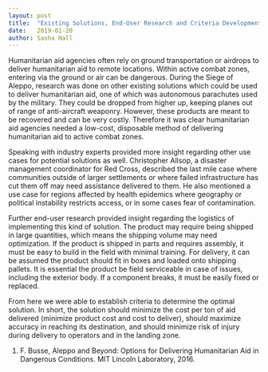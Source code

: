 ```yaml
---
layout: post
title:  "Existing Solutions, End-User Research and Criteria Development"
date:   2019-01-20
author: Sasha Hall
---
```


Humanitarian aid agencies often rely on ground transportation or airdrops to deliver humanitarian aid to remote locations. Within active combat zones, entering via the ground or air can be dangerous. During the Siege of Aleppo, research was done on other existing solutions which could be used to deliver humanitarian aid, one of which was autonomous parachutes used by the military. They could be dropped from higher up, keeping planes out of range of anti-aircraft weaponry. However, these products are meant to be recovered and can be very costly. Therefore it was clear humanitarian aid agencies needed a low-cost, disposable method of delivering humanitarian aid to active combat zones.

Speaking with industry experts provided more insight regarding other use cases for potential solutions as well. Christopher Allsop, a disaster management coordinator for Red Cross, described the last mile case where communities outside of larger settlements or where failed infrastructure has cut them off may need assistance delivered to them. He also mentioned a use case for regions affected by health epidemics where geography or political instability restricts access, or in some cases fear of contamination.

Further end-user research provided insight regarding the logistics of implementing this kind of solution. The product may require being shipped in large quantities, which means the shipping volume may need optimization. If the product is shipped in parts and requires assembly, it must be easy to build in the field with minimal training. For delivery, it can be assumed the product should fit in boxes and loaded onto shipping pallets. It is essential the product be field serviceable in case of issues, including the exterior body. If a component breaks, it must be easily fixed or replaced.

From here we were able to establish criteria to determine the optimal solution. In short, the solution should minimize the cost per ton of aid delivered (minimize product cost and cost to deliver), should maximize accuracy in reaching its destination, and should minimize risk of injury during delivery to operators and in the landing zone.

1.  F. Busse, Aleppo and Beyond: Options for Delivering Humanitarian Aid in Dangerous Conditions. MIT Lincoln Laboratory, 2016.
